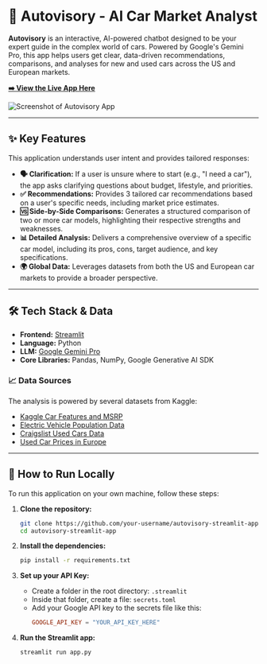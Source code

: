 # 🚗 Autovisory - AI Car Market Analyst

**Autovisory** is an interactive, AI-powered chatbot designed to be your expert guide in the complex world of cars. Powered by Google's Gemini Pro, this app helps users get clear, data-driven recommendations, comparisons, and analyses for new and used cars across the US and European markets.

**[➡️ View the Live App Here](https://autovisory-demo-app.streamlit.app/)**  <!-- ## 👈 PASTE YOUR LIVE APP LINK HERE! ## -->

![Screenshot of Autovisory App]([img]https://i.imgur.com/KH5lctE.png[/img]) <!-- ## 👈 Optional: Add a screenshot of your app ## -->

---

## ✨ Key Features

This application understands user intent and provides tailored responses:

*   **🗣️ Clarification:** If a user is unsure where to start (e.g., "I need a car"), the app asks clarifying questions about budget, lifestyle, and priorities.
*   **✅ Recommendations:** Provides 3 tailored car recommendations based on a user's specific needs, including market price estimates.
*   **🆚 Side-by-Side Comparisons:** Generates a structured comparison of two or more car models, highlighting their respective strengths and weaknesses.
*   **📊 Detailed Analysis:** Delivers a comprehensive overview of a specific car model, including its pros, cons, target audience, and key specifications.
*   **🌍 Global Data:** Leverages datasets from both the US and European car markets to provide a broader perspective.

---

## 🛠️ Tech Stack & Data

*   **Frontend:** [Streamlit](https://streamlit.io/)
*   **Language:** Python
*   **LLM:** [Google Gemini Pro](https://ai.google.dev/)
*   **Core Libraries:** Pandas, NumPy, Google Generative AI SDK

### 📈 Data Sources
The analysis is powered by several datasets from Kaggle:
*   [Kaggle Car Features and MSRP](https://www.kaggle.com/datasets/CooperUnion/cardataset)
*   [Electric Vehicle Population Data](https://www.kaggle.com/datasets/geoffnel/electric-vehicle-population-data)
*   [Craigslist Used Cars Data](https://www.kaggle.com/datasets/austinreese/craigslist-carstrucks-data)
*   [Used Car Prices in Europe](https://www.kaggle.com/datasets/kplaur20/used-car-prices-in-europe)

---

## 🚀 How to Run Locally

To run this application on your own machine, follow these steps:

1.  **Clone the repository:**
    ```bash
    git clone https://github.com/your-username/autovisory-streamlit-app.git
    cd autovisory-streamlit-app
    ```

2.  **Install the dependencies:**
    ```bash
    pip install -r requirements.txt
    ```

3.  **Set up your API Key:**
    *   Create a folder in the root directory: `.streamlit`
    *   Inside that folder, create a file: `secrets.toml`
    *   Add your Google API key to the secrets file like this:
        ```toml
        GOOGLE_API_KEY = "YOUR_API_KEY_HERE"
        ```

4.  **Run the Streamlit app:**
    ```bash
    streamlit run app.py
    ```
